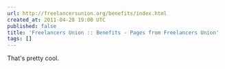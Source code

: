 ```yaml
---
url: http://freelancersunion.org/benefits/index.html
created_at: 2011-04-28 19:00 UTC
published: false
title: 'Freelancers Union :: Benefits - Pages from Freelancers Union'
tags: []
---
```


That's pretty cool.
